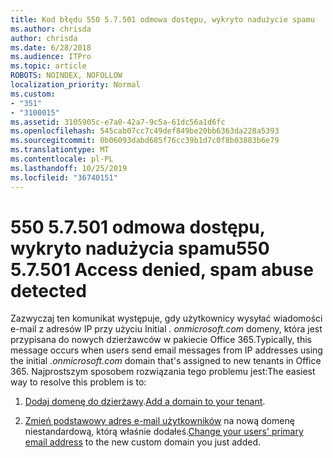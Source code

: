 ```yaml
---
title: Kod błędu 550 5.7.501 odmowa dostępu, wykryto nadużycie spamu
ms.author: chrisda
author: chrisda
ms.date: 6/28/2018
ms.audience: ITPro
ms.topic: article
ROBOTS: NOINDEX, NOFOLLOW
localization_priority: Normal
ms.custom:
- "351"
- "3100015"
ms.assetid: 3105905c-e7a0-42a7-9c5a-61dc56a1d6fc
ms.openlocfilehash: 545cab07cc7c49def849be20bb6363da228a5393
ms.sourcegitcommit: 0b06093dabd685f76cc39b1d7c0f8b03883b6e79
ms.translationtype: MT
ms.contentlocale: pl-PL
ms.lasthandoff: 10/25/2019
ms.locfileid: "36740151"
---
```

# <a name="550-57501-access-denied-spam-abuse-detected"></a><span data-ttu-id="befa2-102">550 5.7.501 odmowa dostępu, wykryto nadużycia spamu</span><span class="sxs-lookup"><span data-stu-id="befa2-102">550 5.7.501 Access denied, spam abuse detected</span></span>

<span data-ttu-id="befa2-103">Zazwyczaj ten komunikat występuje, gdy użytkownicy wysyłać wiadomości e-mail z adresów IP przy użyciu Initial *. onmicrosoft.com* domeny, która jest przypisana do nowych dzierżawców w pakiecie Office 365.</span><span class="sxs-lookup"><span data-stu-id="befa2-103">Typically, this message occurs when users send email messages from IP addresses using the initial *.onmicrosoft.com* domain that's assigned to new tenants in Office 365.</span></span> <span data-ttu-id="befa2-104">Najprostszym sposobem rozwiązania tego problemu jest:</span><span class="sxs-lookup"><span data-stu-id="befa2-104">The easiest way to resolve this problem is to:</span></span>

1. <span data-ttu-id="befa2-105">[Dodaj domenę do dzierżawy](https://docs.microsoft.com//office365/admin/setup/add-domain).</span><span class="sxs-lookup"><span data-stu-id="befa2-105">[Add a domain to your tenant](https://docs.microsoft.com//office365/admin/setup/add-domain).</span></span>

2. <span data-ttu-id="befa2-106">[Zmień podstawowy adres e-mail użytkowników](https://docs.microsoft.com//office365/admin/add-users/change-a-user-name-and-email-address) na nową domenę niestandardową, którą właśnie dodałeś.</span><span class="sxs-lookup"><span data-stu-id="befa2-106">[Change your users' primary email address](https://docs.microsoft.com//office365/admin/add-users/change-a-user-name-and-email-address) to the new custom domain you just added.</span></span>
